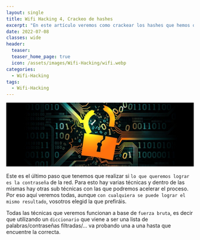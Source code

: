 ```yaml
---
layout: single
title: Wifi Hacking 4, Crackeo de hashes
excerpt: "En este artículo veremos como crackear los hashes que hemos obtenido para así lograr saber la contraseña."
date: 2022-07-08
classes: wide
header:
  teaser: 
  teaser_home_page: true
  icon: /assets/images/Wifi-Hacking/wifi.webp
categories:
  - Wifi-Hacking
tags:  
  - Wifi-Hacking
---
```


![](/assets/images/wifi-hacking/cracking.JPG)

Este es el último paso que tenemos que realizar si `lo que queremos lograr es la contraseña` de la red. Para esto hay varias técnicas y dentro de las mismas hay otras sub técnicas con las que podremos acelerar el proceso. Por eso aquí veremos todas, aunque `con cualquiera se puede lograr el mismo resultado`, vosotros elegid la que prefiráis.

Todas las técnicas que veremos funcionan a base de `fuerza bruta`, es decir que utilizando un `diccionario` que viene a ser una lista de palabras/contraseñas filtradas/... va probando una a una hasta que encuentre la correcta.

